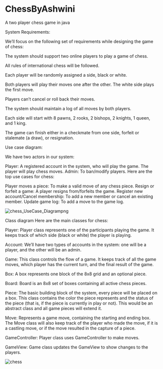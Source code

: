 # ChessByAshwini
A two player chess game in java

System Requirements:

We’ll focus on the following set of requirements while designing the game of chess:

The system should support two online players to play a game of chess.

All rules of international chess will be followed.

Each player will be randomly assigned a side, black or white.

Both players will play their moves one after the other. The white side plays the first move.

Players can’t cancel or roll back their moves.

The system should maintain a log of all moves by both players.

Each side will start with 8 pawns, 2 rooks, 2 bishops, 2 knights, 1 queen, and 1 king.

The game can finish either in a checkmate from one side, forfeit or stalemate (a draw), or resignation.


Use case diagram:

We have two actors in our system:

Player: A registered account in the system, who will play the game. The player will play chess moves.
Admin: To ban/modify players.
Here are the top use cases for chess:

Player moves a piece: To make a valid move of any chess piece.
Resign or forfeit a game: A player resigns from/forfeits the game.
Register new account/Cancel membership: To add a new member or cancel an existing member.
Update game log: To add a move to the game log.

![chess_UseCase_Diagrampng](https://user-images.githubusercontent.com/46497650/122637112-8bc8c180-d10a-11eb-85a5-255cfe2750c0.png)

Class diagram
Here are the main classes for chess:

Player: Player class represents one of the participants playing the game. It keeps track of which side (black or white) the player is playing.

Account: We’ll have two types of accounts in the system: one will be a player, and the other will be an admin.

Game: This class controls the flow of a game. It keeps track of all the game moves, which player has the current turn, and the final result of the game.

Box: A box represents one block of the 8x8 grid and an optional piece.

Board: Board is an 8x8 set of boxes containing all active chess pieces.

Piece: The basic building block of the system, every piece will be placed on a box. This class contains the color the piece represents and the status of the piece (that is, if the piece is currently in play or not). This would be an abstract class and all game pieces will extend it.

Move: Represents a game move, containing the starting and ending box. The Move class will also keep track of the player who made the move, if it is a castling move, or if the move resulted in the capture of a piece.

GameController: Player class uses GameController to make moves.

GameView: Game class updates the GameView to show changes to the players.

![chess](https://user-images.githubusercontent.com/46497650/122637203-f24ddf80-d10a-11eb-889c-ffe5c20f521a.png)


